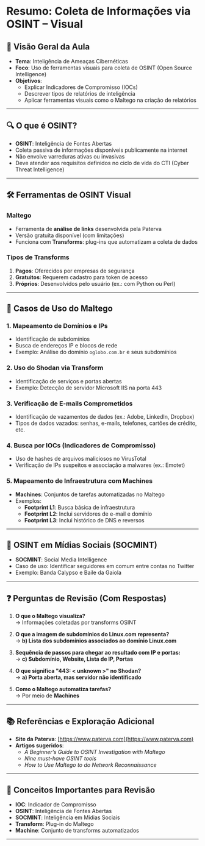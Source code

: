 
# Resumo: Coleta de Informações via OSINT – Visual

## 📌 Visão Geral da Aula
- **Tema**: Inteligência de Ameaças Cibernéticas
- **Foco**: Uso de ferramentas visuais para coleta de OSINT (Open Source Intelligence)
- **Objetivos**:
  - Explicar Indicadores de Compromisso (IOCs)
  - Descrever tipos de relatórios de inteligência
  - Aplicar ferramentas visuais como o Maltego na criação de relatórios

---

## 🔍 O que é OSINT?
- **OSINT**: Inteligência de Fontes Abertas
- Coleta passiva de informações disponíveis publicamente na internet
- Não envolve varreduras ativas ou invasivas
- Deve atender aos requisitos definidos no ciclo de vida do CTI (Cyber Threat Intelligence)

---

## 🛠️ Ferramentas de OSINT Visual

### Maltego
- Ferramenta de **análise de links** desenvolvida pela Paterva
- Versão gratuita disponível (com limitações)
- Funciona com **Transforms**: plug-ins que automatizam a coleta de dados

### Tipos de Transforms
1. **Pagos**: Oferecidos por empresas de segurança
2. **Gratuitos**: Requerem cadastro para token de acesso
3. **Próprios**: Desenvolvidos pelo usuário (ex.: com Python ou Perl)

---

## 🧩 Casos de Uso do Maltego

### 1. Mapeamento de Domínios e IPs
- Identificação de subdomínios
- Busca de endereços IP e blocos de rede
- Exemplo: Análise do domínio `oglobo.com.br` e seus subdomínios

### 2. Uso do Shodan via Transform
- Identificação de serviços e portas abertas
- Exemplo: Detecção de servidor Microsoft IIS na porta 443

### 3. Verificação de E-mails Comprometidos
- Identificação de vazamentos de dados (ex.: Adobe, LinkedIn, Dropbox)
- Tipos de dados vazados: senhas, e-mails, telefones, cartões de crédito, etc.

### 4. Busca por IOCs (Indicadores de Compromisso)
- Uso de hashes de arquivos maliciosos no VirusTotal
- Verificação de IPs suspeitos e associação a malwares (ex.: Emotet)

### 5. Mapeamento de Infraestrutura com Machines
- **Machines**: Conjuntos de tarefas automatizadas no Maltego
- Exemplos:
  - **Footprint L1**: Busca básica de infraestrutura
  - **Footprint L2**: Inclui servidores de e-mail e domínio
  - **Footprint L3**: Inclui histórico de DNS e reversos

---

## 📱 OSINT em Mídias Sociais (SOCMINT)
- **SOCMINT**: Social Media Intelligence
- Caso de uso: Identificar seguidores em comum entre contas no Twitter
- Exemplo: Banda Calypso e Baile da Gaiola

---

## ❓ Perguntas de Revisão (Com Respostas)

1. **O que o Maltego visualiza?**  
   → Informações coletadas por transforms OSINT

2. **O que a imagem de subdomínios do Linux.com representa?**  
   → **b) Lista dos subdomínios associados ao domínio Linux.com**

3. **Sequência de passos para chegar ao resultado com IP e portas:**  
   → **c) Subdomínio, Website, Lista de IP, Portas**

4. **O que significa "443: < unknown >" no Shodan?**  
   → **a) Porta aberta, mas servidor não identificado**

5. **Como o Maltego automatiza tarefas?**  
   → Por meio de **Machines**

---

## 📚 Referências e Exploração Adicional
- **Site da Paterva**: [https://www.paterva.com](https://www.paterva.com)
- **Artigos sugeridos**:
  - *A Beginner’s Guide to OSINT Investigation with Maltego*
  - *Nine must-have OSINT tools*
  - *How to Use Maltego to do Network Reconnaissance*

---

## 🧠 Conceitos Importantes para Revisão
- **IOC**: Indicador de Compromisso
- **OSINT**: Inteligência de Fontes Abertas
- **SOCMINT**: Inteligência em Mídias Sociais
- **Transform**: Plug-in do Maltego
- **Machine**: Conjunto de transforms automatizados

---

